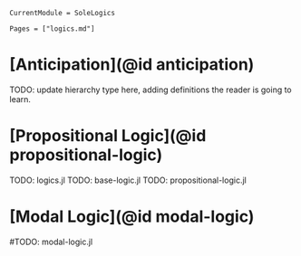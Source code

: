 ```@meta
CurrentModule = SoleLogics
```

```@contents
Pages = ["logics.md"]
```

# [Anticipation](@id anticipation)
TODO: update hierarchy type here, adding definitions the reader is going to learn.

# [Propositional Logic](@id propositional-logic)
TODO: logics.jl
TODO: base-logic.jl
TODO: propositional-logic.jl

# [Modal Logic](@id modal-logic)
#TODO: modal-logic.jl
